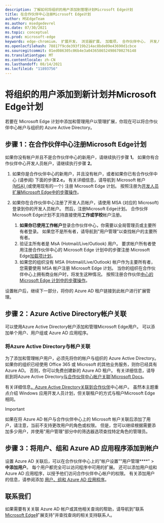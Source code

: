 ```yaml
---
description: 了解如何将组织的用户添加到管理计划Microsoft Edge计划
title: 在合作伙伴中心注册Microsoft Edge计划
author: MSEdgeTeam
ms.author: msedgedevrel
ms.date: 07/30/2021
ms.topic: conceptual
ms.prod: microsoft-edge
keywords: edge-chromium， 扩展开发， 浏览器扩展， 加载项， 合作伙伴中心， 开发人员
ms.openlocfilehash: 78817f9cde393f19b214ac8bde09e43690d1cbce
ms.sourcegitcommit: 01ed086305c06b4e3a0436586524986700276148
ms.translationtype: MT
ms.contentlocale: zh-CN
ms.lasthandoff: 08/14/2021
ms.locfileid: "11893756"
---
```

# <a name="add-and-manage-users-from-your-organization-on-to-the-microsoft-edge-program"></a>将组织的用户添加到新计划并Microsoft Edge计划

若要在 Microsoft Edge 计划中添加和管理用户以管理扩展，你现在可以将合作伙伴中心帐户与组织的 Azure Active Directory。

## <a name="step-1-enroll-in-the-microsoft-edge-program-on-partner-center"></a>步骤 1：在合作伙伴中心注册Microsoft Edge计划

如果你没有帐户并且不是合作伙伴中心的新用户，请继续执行步骤 **1**。 如果你有合作伙伴中心开发人员帐户，请继续执行步骤 **2**。

1. 如果你是合作伙伴中心的新用户，并且没有帐户，或者如果你已有合作伙伴中心 (请参阅) 下面的步骤**2.c，** 有关详细信息，请导航到 Microsoft 帐户 [ (MSA) ][WindowsCommunityEverythingAboutMicrosoftAccounts] (或使用现有的一个) 注册 Microsoft Edge 计划。 按照注册为[开发人员扩展Microsoft Edge中的步骤操作][DeveloperRegistration]。 

1. 如果你在合作伙伴中心注册了开发人员帐户，请使用 MSA (对应的 Microsoft) 登录到你的开发人员帐户。 然后，注册Microsoft Edge计划。 合作伙伴Microsoft Edge计划不支持直接使用**工作或学校**帐户注册。 
    1. **如果你已使用工作帐户**登录合作伙伴中心，你需要以全局管理员或主要所有者登录。 如果您不是所有者，请导航到"用户[][UserMGMT]管理"以查找帐户的主要所有者。
    1. 验证主所有者是 MsA (Hotmail/Live/Outlook) 用户。 要求帐户所有者使用注册合作伙伴中心的 Microsoft Edge 计划中的步骤注册 Microsoft Edge[加载项计划][DeveloperRegistration]。
    1. 如果您的组织没有 MSA (Hotmail/Live/Outlook) 帐户作为主要所有者，您需要使用 MSA 帐户注册 Microsoft Edge 计划。 当你的组织在合作伙伴中心上拥有商业帐户时，将发生这种情况。 按照注册合作伙伴[中心的 Microsoft Edge 计划中的步骤操作][DeveloperRegistration]。

设置帐户后，继续下一部分，将你的 Azure AD 租户链接到此帐户进行扩展管理。

## <a name="step-2-associate-azure-active-directory-with-your-account"></a>步骤 2：Azure Active Directory帐户关联

可以使用Azure Active Directory帐户添加和管理Microsoft Edge用户。 可以添加单个用户、用户组或 Azure AD 应用程序。 

### <a name="associate-azure-active-directory-with-your-account"></a>将Azure Active Directory与帐户关联

为了添加和管理帐户用户，必须先将你的帐户与组织的 Azure Active Directory。 如果你的组织已经使用 Office 365 或 Microsoft 的其他业务服务，则你已经具有 Azure AD。 否则，你可以免费创建新的 Azure AD 租户。 有关详细信息，请导航到将Azure Active Directory[与合作伙伴中心帐户关联|Microsoft Docs][AssociateAzureADPCnew]。

有关详细信息[，Azure Active Directory关联到合作伙伴][AssociateAzureADPC]中心帐户。 虽然本主题重点介绍 Windows 应用开发人员计划，但关联租户的方式与租户Microsoft Edge相同。

> [!IMPORTANT]
> 如果在将 Azure AD 帐户与合作伙伴中心上的 Microsoft 帐户关联后添加了用户，请注意，当前不支持更改用户的角色或权限。 但是，您可以继续根据需要添加多少用户，并使用"用户管理"部分中的筛选器选项查找特定角色[][UserManagementPartnerCenter]的管理员。

## <a name="step-3-add-users-groups-and-azure-ad-applications-to-your-account"></a>步骤 3：将用户、组和 Azure AD 应用程序添加到帐户

设置 Azure AD 关联后，可以在合作伙伴中心上的"帐户设置""用户管理****"  >  **中添加用户**。 每个用户都完全可以访问程序中可用的扩展。 还可以添加用户组和 Azure AD 应用程序，以授予他们访问合作伙伴中心帐户的权限。 有关添加用户的信息，请参阅添加 [用户、组和 Azure AD 应用程序][AddAzure]。

## <a name="contact-us"></a>联系我们 

如果需要有关关联 Azure AD 帐户或其他相关查询的帮助，请导航到"联系[Microsoft Edge][ContactEdgeExtensions]扩展支持"并查找查询的相关支持联系人。


<!-- links -->

[AssociateAADWithPartnerCenterAccount]: https://docs.microsoft.com/windows/uwp/publish/associate-azure-ad-with-partner-center

[CreateNewAzureAD]: https://docs.microsoft.com/windows/uwp/publish/associate-azure-ad-with-partner-center#create-a-brand-new-azure-ad-to-associate-with-your-partner-center-account

[UserManagementPartnerCenter]: https://partner.microsoft.com/dashboard/account/v3/usermanagement

[AddAADUsersGroups]: https://docs.microsoft.com/windows/uwp/publish/add-users-groups-and-azure-ad-applications

[ContactEdgeExtensions]: ./contact-extensions-team.md "联系边缘扩展支持|Microsoft Docs"

[WindowsCommunityEverythingAboutMicrosoftAccounts]:  https://community.windows.com/stories/everything-you-need-to-know-about-microsoft-accounts "你需要了解的 Microsoft 帐户信息|Windows Community"

[MicrosoftAccount]:  https://account.microsoft.com/account "Microsoft 帐户"

[DeveloperRegistration]: ./create-dev-account.md "注册为Microsoft Edge开发人员|Microsoft Docs"

[AssociateAzureADPC]: /windows/uwp/publish/associate-azure-ad-with-partner-center "将Azure Active Directory与合作伙伴中心帐户关联|Microsoft Docs"

[AssociateAzureADPCnew]: /windows/uwp/publish/associate-azure-ad-with-partner-center#create-a-brand-new-azure-ad-to-associate-with-your-partner-center-account "将Azure Active Directory与合作伙伴中心帐户关联|Microsoft Docs"

[AddAzure]: /windows/uwp/publish/add-users-groups-and-azure-ad-applications "将用户、组和 Azure AD 应用程序添加到|Microsoft Docs"

[UserMGMT]: https://partner.microsoft.com/dashboard/account/v3/usermanagement "Microsoft 合作伙伴中心|帐户设置|用户管理"